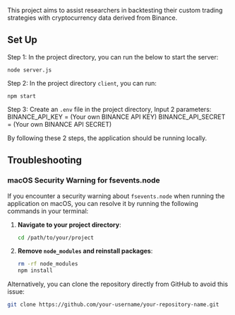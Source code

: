 This project aims to assist researchers in backtesting their custom trading strategies with cryptocurrency data derived from Binance.

## Set Up

Step 1: 
In the project directory, you can run the below to start the server:

`node server.js` 

Step 2:
In the project directory `client`, you can run:

`npm start`

Step 3: 
Create an `.env` file in the project directory,
Input 2 parameters:
BINANCE_API_KEY = (Your own BINANCE API KEY)
BINANCE_API_SECRET = (Your own BINANCE API SECRET)

By following these 2 steps, the application should be running locally.


## Troubleshooting

### macOS Security Warning for fsevents.node

If you encounter a security warning about `fsevents.node` when running the application on macOS, you can resolve it by running the following commands in your terminal:

1. **Navigate to your project directory**:

    ```bash
    cd /path/to/your/project
    ```

2. **Remove `node_modules` and reinstall packages**:

    ```bash
    rm -rf node_modules
    npm install
    ```


Alternatively, you can clone the repository directly from GitHub to avoid this issue:

```bash
git clone https://github.com/your-username/your-repository-name.git
